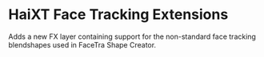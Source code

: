 ﻿# HaiXT Face Tracking Extensions

Adds a new FX layer containing support for the non-standard face tracking blendshapes used in FaceTra Shape Creator.
